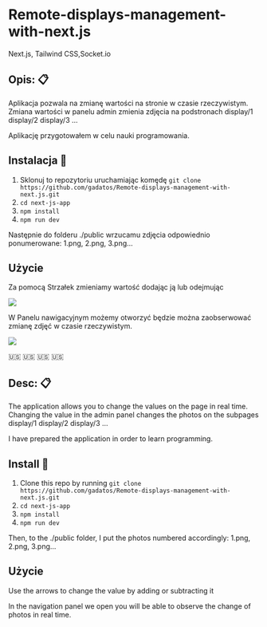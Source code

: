 # Remote-displays-management-with-next.js

Next.js, Tailwind CSS,Socket.io


## Opis: :clipboard: 

Aplikacja pozwala na zmianę wartości na stronie w czasie rzeczywistym.
Zmiana wartości w panelu admin zmienia zdjęcia na podstronach display/1 display/2 display/3 ...

Aplikację przygotowałem w celu nauki programowania.

## Instalacja :wrench:

1. Sklonuj to repozytoriu uruchamiając komędę `git clone https://github.com/gadatos/Remote-displays-management-with-next.js.git`
2. `cd next-js-app`
3. `npm install`
4. `npm run dev`

Następnie do folderu ./public wrzucamu zdjęcia odpowiednio ponumerowane: 1.png, 2.png, 3.png...

## Użycie 

Za pomocą Strzałek zmieniamy wartość dodając ją lub odejmując 

<img src="https://user-images.githubusercontent.com/14074354/219877218-3cb9fadb-e74c-4e6f-95d4-6bd6eaa8228b.png" />

W Panelu nawigacyjnym możemy otworzyć będzie można zaobserwować zmianę zdjęć w czasie rzeczywistym.

<img src="https://user-images.githubusercontent.com/14074354/219877225-6287c4c4-d01e-40b3-894b-1b733d51a3b6.png" /> 

:us: :us: :us: :us:

## Desc: :clipboard: 

The application allows you to change the values on the page in real time.
Changing the value in the admin panel changes the photos on the subpages display/1 display/2 display/3 ...

I have prepared the application in order to learn programming.


## Install :wrench:

1. Clone this repo by running `git clone https://github.com/gadatos/Remote-displays-management-with-next.js.git`
2. `cd next-js-app`
3. `npm install`
4. `npm run dev`

Then, to the ./public folder, I put the photos numbered accordingly: 1.png, 2.png, 3.png...

## Użycie 

Use the arrows to change the value by adding or subtracting it

In the navigation panel we open you will be able to observe the change of photos in real time.
